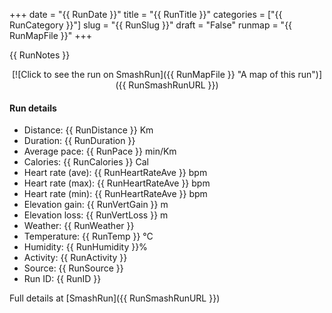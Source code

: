 +++
date = "{{ RunDate }}"
title = "{{ RunTitle }}"
categories = ["{{ RunCategory }}"]
slug = "{{ RunSlug }}"
draft = "False"
runmap = "{{ RunMapFile }}"
+++

{{ RunNotes }}

<!--more-->

<center>
[![Click to see the run on SmashRun]({{ RunMapFile }} "A map of this run")]({{ RunSmashRunURL }})
</center>

#### Run details

* Distance: {{ RunDistance }} Km
* Duration: {{ RunDuration }}
* Average pace: {{ RunPace }} min/Km
* Calories: {{ RunCalories }} Cal
* Heart rate (ave): {{ RunHeartRateAve }} bpm
* Heart rate (max): {{ RunHeartRateAve }} bpm
* Heart rate (min): {{ RunHeartRateAve }} bpm
* Elevation gain: {{ RunVertGain }} m
* Elevation loss: {{ RunVertLoss }} m
* Weather: {{ RunWeather }}
* Temperature: {{ RunTemp }} &deg;C
* Humidity: {{ RunHumidity }}%
* Activity: {{ RunActivity }}
* Source: {{ RunSource }}
* Run ID: {{ RunID }}

Full details at [SmashRun]({{ RunSmashRunURL }})
